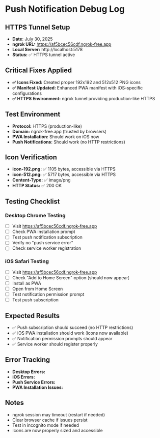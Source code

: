 # Push Notification Debug Log

## HTTPS Tunnel Setup
- **Date:** July 30, 2025
- **ngrok URL:** https://af5bcec56cdf.ngrok-free.app
- **Local Server:** http://localhost:5178
- **Status:** ✅ HTTPS tunnel active

## Critical Fixes Applied
- **✅ Icons Fixed:** Created proper 192x192 and 512x512 PNG icons
- **✅ Manifest Updated:** Enhanced PWA manifest with iOS-specific configurations
- **✅ HTTPS Environment:** ngrok tunnel providing production-like HTTPS

## Test Environment
- **Protocol:** HTTPS (production-like)
- **Domain:** ngrok-free.app (trusted by browsers)
- **PWA Installation:** Should work on iOS now
- **Push Notifications:** Should work (no HTTP restrictions)

## Icon Verification
- **icon-192.png:** ✅ 1105 bytes, accessible via HTTPS
- **icon-512.png:** ✅ 5717 bytes, accessible via HTTPS
- **Content-Type:** ✅ image/png
- **HTTP Status:** ✅ 200 OK

## Testing Checklist

### Desktop Chrome Testing
- [ ] Visit https://af5bcec56cdf.ngrok-free.app
- [ ] Check PWA installation prompt
- [ ] Test push notification subscription
- [ ] Verify no "push service error"
- [ ] Check service worker registration

### iOS Safari Testing
- [ ] Visit https://af5bcec56cdf.ngrok-free.app
- [ ] Check "Add to Home Screen" option (should now appear)
- [ ] Install as PWA
- [ ] Open from Home Screen
- [ ] Test notification permission prompt
- [ ] Test push subscription

## Expected Results
- ✅ Push subscription should succeed (no HTTP restrictions)
- ✅ iOS PWA installation should work (icons now available)
- ✅ Notification permission prompts should appear
- ✅ Service worker should register properly

## Error Tracking
- **Desktop Errors:** 
- **iOS Errors:**
- **Push Service Errors:**
- **PWA Installation Issues:**

## Notes
- ngrok session may timeout (restart if needed)
- Clear browser cache if issues persist
- Test in incognito mode if needed
- Icons are now properly sized and accessible 